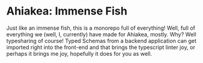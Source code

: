 # Ahiakea: Immense Fish
Just like an immense fish, this is a monorepo full of everything! Well, full of everything we (well, I, currently) have made for Ahiakea, mostly. Why? Well typesharing of course! Typed Schemas from a backend application can get imported right into the front-end and that brings the typescript linter joy, or perhaps it brings me joy, hopefully it does for you as well.
